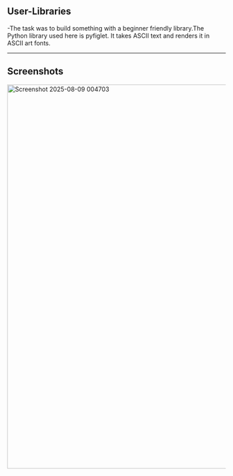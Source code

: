 ## User-Libraries

-The task was to build something with a beginner friendly library.The Python library used here is pyfiglet. It takes ASCII text and renders it in ASCII art fonts.

---

## Screenshots

<img width="1351" height="883" alt="Screenshot 2025-08-09 004703" src="https://github.com/user-attachments/assets/cc536690-856d-477a-972b-4f79eb03d59d" />
